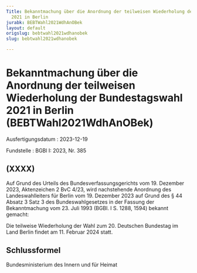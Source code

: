 ```yaml
---
Title: Bekanntmachung über die Anordnung der teilweisen Wiederholung der Bundestagswahl
  2021 in Berlin
jurabk: BEBTWahl2021WdhAnOBek
layout: default
origslug: bebtwahl2021wdhanobek
slug: bebtwahl2021wdhanobek

---
```


# Bekanntmachung über die Anordnung der teilweisen Wiederholung der Bundestagswahl 2021 in Berlin (BEBTWahl2021WdhAnOBek)

Ausfertigungsdatum
:   2023-12-19

Fundstelle
:   BGBl I: 2023, Nr. 385


## (XXXX)

Auf Grund des Urteils des Bundesverfassungsgerichts vom 19. Dezember
2023, Aktenzeichen 2 BvC 4/23, wird nachstehende Anordnung des
Landeswahlleiters für Berlin vom 19. Dezember 2023 auf Grund des § 44
Absatz 3 Satz 3 des Bundeswahlgesetzes in der Fassung der
Bekanntmachung vom 23. Juli 1993 (BGBl. I S. 1288, 1594) bekannt
gemacht:

Die teilweise Wiederholung der Wahl zum 20. Deutschen Bundestag im
Land Berlin findet am 11. Februar 2024 statt.


## Schlussformel

Bundesministerium des Innern und für Heimat

